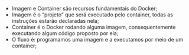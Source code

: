 * Imagem e Container são recursos fundamentais do Docker;
* Imagem é o “projeto” que será executado pelo container, todas as instruções estarão declaradas nela;
* Container é o Docker rodando alguma imagem, consequentemente executando algum código proposto por ela;
* O fluxo é: programamos uma imagem e a executamos por meio de um container;